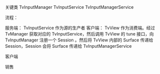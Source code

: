 关键类
TvInputManager
TvInputService
TvInputManagerService

流程：

服务端：
TvInputService 作为源的生产者
客户端：
TvView 作为消费端。经过 TvManager 获取对应的 TvInputService，然后调用 TvView 的 tune 接口，向 TvInputManager 注册一个 Session 。然后将 TvView 内部的 Surface 传递给 Session，Session 会将 Surface 传递给 TvInputManagerService

客户端

销售

